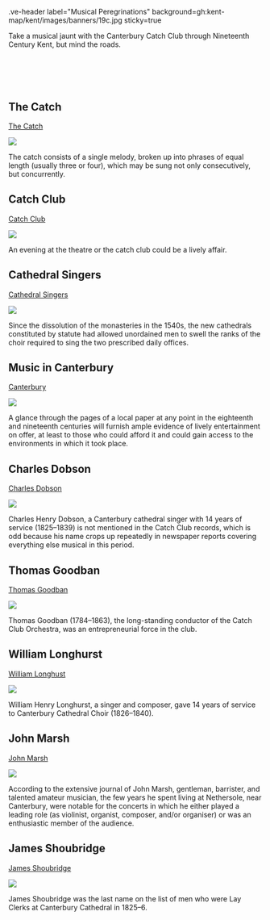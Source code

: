 .ve-header label="Musical Peregrinations" background=gh:kent-map/kent/images/banners/19c.jpg sticky=true
    
Take a musical jaunt with the Canterbury Catch Club through Nineteenth Century Kent, but mind the roads.

# &nbsp; 
<param class="cards">

## The Catch

[The Catch](19c-catch-music)

![](https://iiif.juncture-digital.org/thumbnail?url=https://upload.wikimedia.org/wikipedia/commons/4/4a/Sumerisicumenharleyms.jpg)

The catch consists of a single melody, broken up into phrases of equal length (usually three or four), which may be sung not only consecutively, but concurrently. 

## Catch Club

[Catch Club](19c-catch-club)  

![](https://iiif.juncture-digital.org/thumbnail?url=https://raw.githubusercontent.com/kent-map/images/main/music/Beaney.jpg)

An evening at the theatre or the catch club could be a lively affair.

## Cathedral Singers

[Cathedral Singers](19c-cathedral-singing)   

![](https://iiif.juncture-digital.org/thumbnail?url=https://stor.artstor.org/stor/ba0b9603-51bd-47bd-ac28-54aabc6b784a)

Since the dissolution of the monasteries in the 1540s, the new cathedrals constituted by statute had allowed unordained men to swell the ranks of the choir required to sing the two prescribed daily offices.

## Music in Canterbury

[Canterbury](19c-music-canterbury)

![](https://iiif.juncture-digital.org/thumbnail?url=https://stor.artstor.org/stor/93b03451-8b11-4ca9-a588-220af7b2f953)

A glance through the pages of a local paper at any point in the eighteenth and nineteenth centuries will furnish ample evidence of lively entertainment on offer, at least to those who could afford it and could gain access to the environments in which it took place.

## Charles Dobson

[Charles Dobson](19c-charles-dobson-biography)   

![](https://iiif.juncture-digital.org/thumbnail?url=https://upload.wikimedia.org/wikipedia/commons/7/7d/Glee_singers_%28BM_1878%2C1012.382%29.jpg)

Charles Henry Dobson, a Canterbury cathedral singer with 14 years of service (1825–1839) is not mentioned in the Catch Club records, which is odd because his name crops up repeatedly in newspaper reports covering everything else musical in this period. 

## Thomas Goodban

[Thomas Goodban](19c-thomas-goodban-biography)   

![](https://iiif.juncture-digital.org/thumbnail?url=https://upload.wikimedia.org/wikipedia/commons/6/62/A_Catch._Une_Chansonnette_%28BM_1935%2C0522.1.76%29.jpg)

Thomas Goodban (1784–1863), the long-standing conductor of the Catch Club Orchestra, was an entrepreneurial force in the club.

## William Longhurst

[William Longhust](19c-william-longhurst-biography)   

![](https://iiif.juncture-digital.org/thumbnail?url=https://stor.artstor.org/stor/8e1da9c2-ddfb-411c-bba3-b5739d958ca6)

William Henry Longhurst, a singer and composer, gave 14 years of service to Canterbury Cathedral Choir (1826–1840).

## John Marsh

[John Marsh](19c-john-marsh-biography)   

![](https://iiif.juncture-digital.org/thumbnail?url=https://stor.artstor.org/stor/244f4d71-a16f-4dc8-b220-994b63422a06)

According to the extensive journal of John Marsh, gentleman, barrister, and talented amateur musician, the few years he spent living at Nethersole, near Canterbury, were notable for the concerts in which he either played a leading role (as violinist, organist, composer, and/or organiser) or was an enthusiastic member of the audience. 

## James Shoubridge

[James Shoubridge](19c-james-shoubridge)  

![](https://iiif.juncture-digital.org/thumbnail?url=https://stor.artstor.org/stor/2c31e2ed-8f07-4a4e-b1a8-deaeab5b045d)

James Shoubridge was the last name on the list of men who were Lay Clerks at Canterbury Cathedral in 1825–6.
